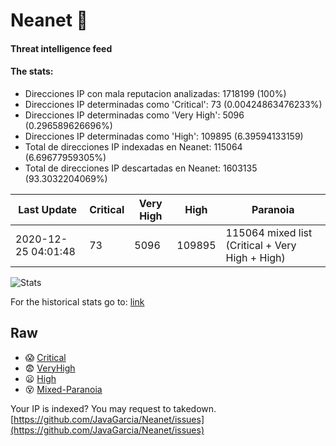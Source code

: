 # Neanet :hocho:
#### Threat intelligence feed
#### The stats:

- Direcciones IP con mala reputacion analizadas: 1718199 (100%)
- Direcciones IP determinadas como 'Critical':  73 (0.00424863476233%)
- Direcciones IP determinadas como 'Very High':  5096 (0.296589626696%)
- Direcciones IP determinadas como 'High':  109895 (6.39594133159)
- Total de direcciones IP indexadas en Neanet:  115064 (6.69677959305%)
- Total de direcciones IP descartadas en Neanet:  1603135 (93.3032204069%)

| Last Update | Critical | Very High | High | Paranoia |
| --- | --- | --- | --- | --- |
| 2020-12-25 04:01:48 | 73 | 5096 | 109895 | 115064 mixed list (Critical + Very High + High)|

![Stats](https://docs.google.com/spreadsheets/d/e/2PACX-1vSnaNMIXVabIpDJjufMlzH7poXnshF3mgd8Is1g9ytUEzVsP5my4Trn8f-xkoLLQ38xpL3HtmUexLo6/pubchart?oid=501124687&format=image)

For the historical stats go to: [link](/stats.csv)
## Raw
- :scream: [Critical](https://raw.githubusercontent.com/JavaGarcia/Neanet/master/blacklists/neanet_critical.txt)
- :fearful: [VeryHigh](https://raw.githubusercontent.com/JavaGarcia/Neanet/master/blacklists/neanet_veryHigh.txtt)
- :frowning: [High](https://raw.githubusercontent.com/JavaGarcia/Neanet/master/blacklists/neanet_high.txt)
- :dizzy_face: [Mixed-Paranoia](https://raw.githubusercontent.com/JavaGarcia/Neanet/master/blacklists/neanet_all.txt)


Your IP is indexed? You may request to takedown. [https://github.com/JavaGarcia/Neanet/issues](https://github.com/JavaGarcia/Neanet/issues)












































































































































































































































































































































































































































































































































































































































































































































































































































































































































































































































































































































































































































































































































































































































































































































































































































































































































































































































































































































































































































































































































































































































































































































































































































































































































































































































































































































































































































































































































































































































































































































